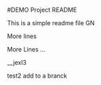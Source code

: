 #DEMO Project README

This is a simple readme file GN

More lines 

More Lines ...

__jexl3

test2
add to a branck